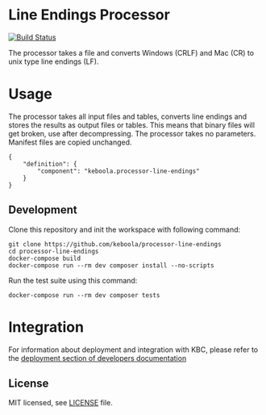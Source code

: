 # Line Endings Processor

[![Build Status](https://travis-ci.com/keboola/processor-line-endings.svg?branch=master)](https://travis-ci.com/keboola/processor-line-endings)

The processor takes a file and converts Windows (CRLF) and Mac (CR) to unix type line endings (LF).

# Usage

The processor takes all input files and tables, converts line endings and stores the results as output files or tables.
This means that binary files will get broken, use after decompressing.
The processor takes no parameters. Manifest files are copied unchanged.

```
{
    "definition": {
        "component": "keboola.processor-line-endings"
    }
}
```

## Development

Clone this repository and init the workspace with following command:

```
git clone https://github.com/keboola/processor-line-endings
cd processor-line-endings
docker-compose build
docker-compose run --rm dev composer install --no-scripts
```

Run the test suite using this command:

```
docker-compose run --rm dev composer tests
```
 
# Integration

For information about deployment and integration with KBC, please refer to the [deployment section of developers documentation](https://developers.keboola.com/extend/component/deployment/) 

## License

MIT licensed, see [LICENSE](./LICENSE) file.
